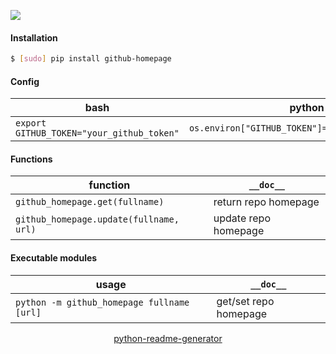 <!--
https://pypi.org/project/readme-generator/
https://pypi.org/project/python-readme-generator/
-->

[![](https://img.shields.io/pypi/pyversions/github-homepage.svg?longCache=True)](https://pypi.org/project/github-homepage/)

#### Installation
```bash
$ [sudo] pip install github-homepage
```

#### Config
bash|python
-|-
`export GITHUB_TOKEN="your_github_token"`|`os.environ["GITHUB_TOKEN"]="your_github_token"`

#### Functions
function|`__doc__`
-|-
`github_homepage.get(fullname)` |return repo homepage
`github_homepage.update(fullname, url)` |update repo homepage

#### Executable modules
usage|`__doc__`
-|-
`python -m github_homepage fullname [url]` |get/set repo homepage

<p align="center">
    <a href="https://pypi.org/project/python-readme-generator/">python-readme-generator</a>
</p>